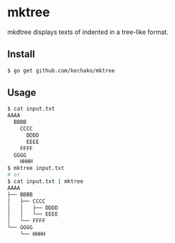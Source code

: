 # mktree

mkdtree displays texts of indented in a tree-like format.

## Install

``` sh
$ go get github.com/kechako/mktree
```

## Usage

``` sh
$ cat input.txt
AAAA
  BBBB
    CCCC
      DDDD
      EEEE
    FFFF
  GGGG
    HHHH
$ mktree input.txt
# or
$ cat input.txt | mktree
AAAA
├── BBBB
│   ├── CCCC
│   │   ├── DDDD
│   │   └── EEEE
│   └── FFFF
└── GGGG
    └── HHHH
```
